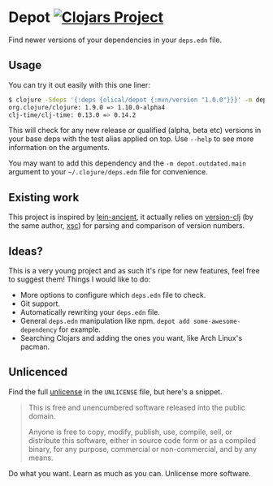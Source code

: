 # Depot [![Clojars Project](https://img.shields.io/clojars/v/olical/depot.svg)](https://clojars.org/olical/depot)

Find newer versions of your dependencies in your `deps.edn` file.

## Usage

You can try it out easily with this one liner:

```bash
$ clojure -Sdeps '{:deps {olical/depot {:mvn/version "1.0.0"}}}' -m depot.outdated.main --consider-types release,qualified --aliases test
org.clojure/clojure: 1.9.0 => 1.10.0-alpha4
clj-time/clj-time: 0.13.0 => 0.14.2
```

This will check for any new release or qualified (alpha, beta etc) versions in your base deps with the test alias applied on top. Use `--help` to see more information on the arguments.

You may want to add this dependency and the `-m depot.outdated.main` argument to your `~/.clojure/deps.edn` file for convenience.

## Existing work

This project is inspired by [lein-ancient][], it actually relies on [version-clj][] (by the same author, [xsc][]) for parsing and comparison of version numbers.

## Ideas?

This is a very young project and as such it's ripe for new features, feel free to suggest them! Things I would like to do:

 * More options to configure which `deps.edn` file to check.
 * Git support.
 * Automatically rewriting your `deps.edn` file.
 * General `deps.edn` manipulation like npm. `depot add some-awesome-dependency` for example.
 * Searching Clojars and adding the ones you want, like Arch Linux's pacman.

## Unlicenced

Find the full [unlicense][] in the `UNLICENSE` file, but here's a snippet.

>This is free and unencumbered software released into the public domain.
>
>Anyone is free to copy, modify, publish, use, compile, sell, or distribute this software, either in source code form or as a compiled binary, for any purpose, commercial or non-commercial, and by any means.

Do what you want. Learn as much as you can. Unlicense more software.

[unlicense]: http://unlicense.org/
[lein-ancient]: https://github.com/xsc/lein-ancient
[version-clj]: https://github.com/xsc/version-clj
[xsc]: https://github.com/xsc
